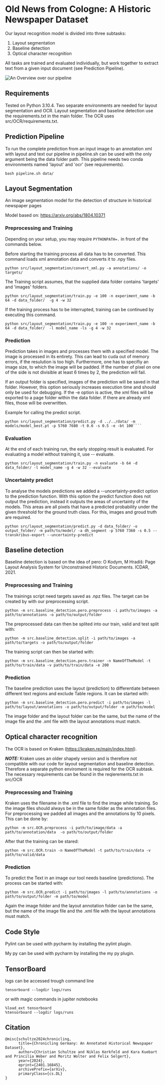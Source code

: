 # Old News from Cologne: A Historic Newspaper Dataset

Our layout recognition model is divided into three subtasks:
1. Layout segmentation
2. Baseline detection
3. Optical character recognition

All tasks are trained and evaluated individually, but work together to extract text from a given input document (see Prediction Pipeline).

![An Overview over our pipeline](assets/pipeline.png)

## Requirements
Tested on Python 3.10.4.
Two separate environments are needed for layout segmentation and OCR. Layout segmentation and baseline detection use the requirements.txt in the main folder. The OCR uses src/OCR/requirements.txt.

## Prediction Pipeline
To run the complete prediction from an input image to an annotation xml with layout and text our pipeline in pipeline.sh can be used with the only argument being the data folder path.
This pipeline needs two conda environments named 'layout' and 'ocr' (see requirements). 

````
bash pipeline.sh data/
````

## Layout Segmentation

An image segmentation model for the detection of structure in historical newspaper pages

Model based on: https://arxiv.org/abs/1804.10371

### Preprocessing and Training
Depending on your setup, you may require `PYTHONPATH=.` in front of the commands below.

Before starting the training process all data has to be converted.
This command loads xml annotation data and converts it to .npy files.
````
python src/layout_segmentation/convert_xml.py -a annotations/ -o targets/
````

The Training script assumes, that the supplied data folder contains 'targets' and 'images' folders.
````
python src/layout_segmentation/train.py -e 100 -n experiment_name -b 64 -d data_folder/  -g 4 -w 32
````

If the training process has to be interrupted, training can be continued by executing this command.
````
python src/layout_segmentation/train.py -e 100 -n experiment_name -b 64 -d data_folder/  -l model_name -ls -g 4 -w 32
````

### Prediction

Prediction takes in images and processes them with a specified model. The image is processed in its entirety. 
This can lead to cuda out of memory errors, if the resulution is too high.
Furthermore, one has to specifiy an image size, to which the image will be padded. 
If the number of pixel on one of the side is not divisible at least 6 times by 2, the prediction will fail.

If an output folder is specified, images of the prediction will be saved in that folder. However, this option seriously
increases execution time and should only be used for debugging. If the -e option is active, the xml files will be 
exported to a page folder within the data folder. If there are already xml files, those will be overwritten.

Example for calling the predict script.
````
python src/layout_segmentation/predict.py -d ../../data/ -m models/model_best.pt -p 5760 7680 -t 0.6 -s 0.5 -e -bt 100````
````

### Evaluation

At the end of each training run, the early stopping result is evaluated. 
For evaluating a model without training it, use -- evaluate.

````
python src/layout_segmentation/train.py -n evaluate -b 64 -d data_folder/ -l model_name -g 4 -w 32 --evaluate
````

### Uncertainty predict
To analyse the models predictions we added a --uncertainty-predict option to the prediction function. With this option the predict
function does not output the prediction, instead it outputs the areas of uncertainty of the models. This areas are all 
pixels that have a predicted probability under the given threshold for the ground truth class. 
For this, images and groud truth are required.
````
python src/layout_segmentation/predict.py -d data_folder/ -o output_folder/ -m path/to/model/ -a dh_segment -p 5760 7360 -s 0.5 --transkribus-export --uncertainty-predict
````

## Baseline detection

Baseline detection is based on the idea of pero: 
O Kodym, M Hradiš: Page Layout Analysis System for Unconstrained Historic Documents. ICDAR, 2021.

### Preprocessing and Training
The trainings script need targets saved as .npz files. The target can be created by with our preprocessing script.
````
python -m src.baseline_detection.pero.preprocess -i path/to/images -a path/to/annotations -o path/to/output/folder
````
The preprocessed data can then be splited into our train, valid and test split with:
````
python -m src.baseline_detection.split -i path/to/images -a path/to/targets -o path/to/output/folder
````
The training script can then be started with:
````
python -m src.baseline_detection.pero.trainer -n NameOfTheModel -t path/to/train/data -v path/to/train/data -e 200
````

### Prediction
The baseline prediction uses the layout (prediction) to differentiate between different text regions and exclude Table regions.
It can be started with:
````
python -m src.baseline_detection.pero.predict -i path/to/images -l path/to/layout/annotations -o path/to/output/folder -m path/to/model
````
The image folder and the layout folder can be the same, but the name of the image file and the .xml file with the layout annotations must match.

## Optical character recognition
The OCR is based on Kraken (https://kraken.re/main/index.html).

**_NOTE:_**  Kraken uses an older shapely version and is therefore not compatible with our code for layout segmentation and baseline detection. Therefore a separate python enviroment is required for the OCR subtask. The necessary requirements can be found in the reqierements.txt in src/OCR

### Preprocessing and Training
Kraken uses the filename in the .xml file to find the image while training. So the image files should always be in the same folder as the annotation files.
For preprocessing we padded all images and the annotations by 10 pixels. This can be done by:
````
python -m src.OCR.preprocess -i path/to/image/data -a path/to/annotation/data  -o path/to/output/folder
````

After that the training can be stared:
````
python -m src.OCR.train -n NameOfTheModel -t path/to/train/data -v path/to/valid/data
````

### Prediction
To predict the Text in an image our tool needs baseline (predictions). The process can be started with:
````
python -m src.OCR.predict -i path/to/images -l path/to/annotations -o path/to/output/folder -m path/to/model
````
Again the image folder and the layout annotation folder can be the same, but the name of the image file and the .xml file with the layout annotations must match.


## Code Style
Pylint can be used with pycharm by installing the pylint plugin.

My py can be used with pycharm by installing the my py plugin.

## TensorBoard
logs can be accessed trough command line
````shell
tensorboard --logdir logs/runs
````

or with magic commands in jupiter notebooks
````
%load_ext tensorboard
%tensorboard --logdir logs/runs
````

## Citation
````
@misc{schultze2024chronicling,
      title={Chronicling Germany: An Annotated Historical Newspaper Dataset}, 
      author={Christian Schultze and Niklas Kerkfeld and Kara Kuebart and Princilia Weber and Moritz Wolter and Felix Selgert},
      year={2024},
      eprint={2401.16845},
      archivePrefix={arXiv},
      primaryClass={cs.DL}
}
````

